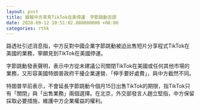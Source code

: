 ```yaml
---
layout: post
title: 據報中方寧見TikTok在美停運　字節跳動否認
date: 2020-09-12 10:51:02.000000000 +08:00
categories: rthk
---
```


路透社引述消息指，中方反對中國企業字節跳動被迫出售短片分享程式TikTok在美國的業務，寧願見到TikTok在美國停運。

字節跳動發表聲明，表示中方從未建議公司關閉TikTok在美國或任何其他市場的業務，又形容美國特朗普政府干擾企業運營、「伸手要好處費」，與中方截然不同。

特朗普早前表示，不會延長字節跳動今個月15日出售TikTok的期限，指TikTok只有「關閉」與「出售業務」兩個選擇。在北京，外交部發言人趙立堅指，中方保留採取必要措施，維護中方企業權益的權利。
